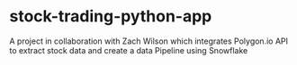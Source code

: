 # stock-trading-python-app
A project in collaboration with Zach Wilson which integrates Polygon.io API to extract stock data and create a data Pipeline using Snowflake

